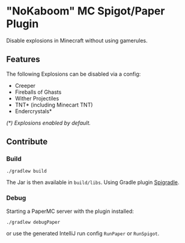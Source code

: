 # "NoKaboom" MC Spigot/Paper Plugin

Disable explosions in Minecraft without using gamerules.

## Features

The following Explosions can be disabled via a config:

- Creeper
- Fireballs of Ghasts
- Wither Projectiles
- TNT* (including Minecart TNT)
- Endercrystals*

_(*) Explosions enabled by default._

## Contribute

### Build

```shell
./gradlew build
```

The Jar is then available in `build/libs`. Using Gradle plugin [Spigradle](https://github.com/spigradle/spigradle).

### Debug

Starting a PaperMC server with the plugin installed: 

```shell
./gradlew debugPaper
```

or use the generated IntelliJ run config `RunPaper` or `RunSpigot`.
